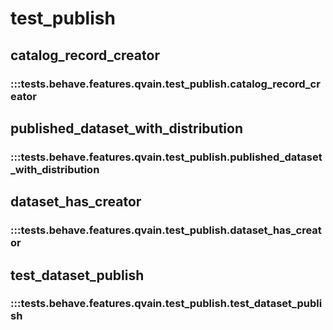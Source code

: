 # test_publish

## catalog_record_creator

### :::tests.behave.features.qvain.test_publish.catalog_record_creator

## published_dataset_with_distribution

### :::tests.behave.features.qvain.test_publish.published_dataset_with_distribution

## dataset_has_creator

### :::tests.behave.features.qvain.test_publish.dataset_has_creator

## test_dataset_publish

### :::tests.behave.features.qvain.test_publish.test_dataset_publish

